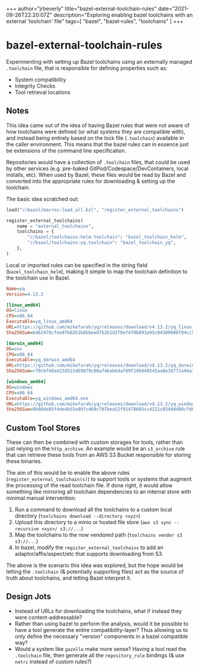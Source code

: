 +++
    author="jrbeverly"
    title="bazel-external-toolchain-rules"
    date="2021-09-26T22:20:07Z"
    description="Exploring enabling bazel toolchains with an external 'toolchain' file"
    tags=[
  "bazel",
  "bazel-rules",
  "toolchains"
]
    +++
    
# bazel-external-toolchain-rules

Experimenting with setting up Bazel toolchains using an externally managed `.toolchain` file, that is responsible for defining properties such as:

- System compatibility
- Integrity Checks
- Tool retrieval locations

## Notes

This idea came out of the idea of having Bazel rules that were not aware of how toolchains were defined (or what systems they are compatible with), and instead being entirely based on the lock file (`.toolchain`) available in the caller environment. This means that the bazel rules can in essence just be extensions of the command line specification.

Repositories would have a collection of `.toolchain` files, that could be used by other services (e.g. pre-baked GitPod/Codespace/DevContainers, local installs, etc). When used by Bazel, these files would be read by Bazel and converted into the appropriate rules for downloading & setting up the toolchain.

The basic idea scratched out:

```python
load("//bazel/macros:load_all.bzl", "register_external_toolchains")

register_external_toolchains(
    name = "external_toolchains",
    toolchains = {
        "//bazel/toolchains:helm.toolchain": "bazel_toolchain_helm",
        "//bazel/toolchains:yq.toolchain": "bazel_toolchain_yq",
    },
)
```

Local or imported rules can be specified in the string field (`bazel_toolchain_helm`), making it simple to map the toolchain definition to the toolchain use in Bazel.

```ini
Name=yq
Version=4.13.2

[linux_amd64]
OS=linux
CPU=x86_64
Executable=yq_linux_amd64
URL=https://github.com/mikefarah/yq/releases/download/v4.13.2/yq_linux_amd64.tar.gz
Sha256Sum=b462478cfee8fb02b1b6bbee87b2b1d2f0ef4f0b693a95c04308006f04cc525e

[darwin_amd64]
OS=osx
CPU=x86_64
Executable=yq_darwin_amd64
URL=https://github.com/mikefarah/yq/releases/download/v4.13.2/yq_darwin_amd64.tar.gz
Sha256Sum=cf0cbf49a423d515d69879c08af4bab64af09f29b949545aa8e3d771a94a3db7

[windows_amd64]
OS=windows
CPU=x86_64
Executable=yq_windows_amd64.exe
URL=https://github.com/mikefarah/yq/releases/download/v4.13.2/yq_windows_amd64.zip
Sha256Sum=0b08de85f4de4b55e98fcd69c707bea52f91478603cc4221c024ddd80cfd6141
```

## Custom Tool Stores

These can then be combined with custom storages for tools, rather than just relying on the `http_archive`. An example would be an `s3_archive` rule that can retrieve these tools from an AWS S3 Bucket responsible for storing these binaries.

The aim of this would be to enable the above rules (`register_external_toolchain(s)`) to support tools or systems that augment the processing of the read toolchain file. If done right, it would allow something like mirroring all toolchain dependencies to an internal store with minimal manual intervention:

1. Run a command to download all the toolchains to a custom local directory (`toolchains download --directory <xyz>`)
2. Upload this directory to a minio or hosted file store (`aws s3 sync --recursive <xyz>/ s3://...`)
3. Map the toolchains to the now vendored path (`toolchains vendor s3 s3://...`)
4. In bazel, modify the `register_external_toolchains` to add an adaptor/affix/aspect/etc that supports downloading from S3.

The above is the scenario this idea was explored, but the hope would be letting the `.toolchain` (& potentially supporting files) act as the source of truth about toolchains, and letting Bazel interpret it.


## Design Jots

- Instead of URLs for downloading the toolchains, what if instead they were content-addressable?
- Rather than using bazel to perform the analysis, would it be possible to have a tool generate the entire compatibility-layer? Thus allowing us to only define the necessary "version" components in a bazel compatible way?
- Would a system like `gazelle` make more sense? Having a tool read the `.toolchain` file, then generate all the `repository_rule` bindings (& use `netrc` instead of custom rules?)
